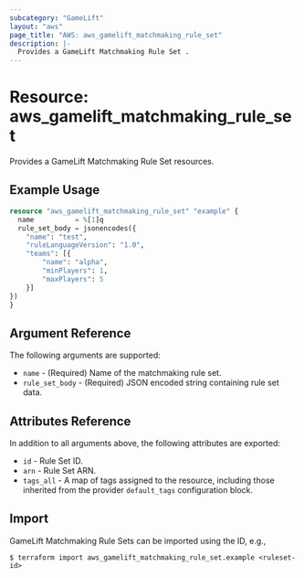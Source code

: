 ```yaml
---
subcategory: "GameLift"
layout: "aws"
page_title: "AWS: aws_gamelift_matchmaking_rule_set"
description: |-
  Provides a GameLift Matchmaking Rule Set .
---
```


# Resource: aws_gamelift_matchmaking_rule_set

Provides a GameLift Matchmaking Rule Set resources.

## Example Usage

```terraform
resource "aws_gamelift_matchmaking_rule_set" "example" {
  name          = %[1]q
  rule_set_body = jsonencodes({
	"name": "test",
	"ruleLanguageVersion": "1.0",
	"teams": [{
		"name": "alpha",
		"minPlayers": 1,
		"maxPlayers": 5
	}]
})
}
```

## Argument Reference

The following arguments are supported:

* `name` - (Required) Name of the matchmaking rule set.
* `rule_set_body` - (Required) JSON encoded string containing rule set data.


## Attributes Reference

In addition to all arguments above, the following attributes are exported:

* `id` - Rule Set ID.
* `arn` - Rule Set ARN.
* `tags_all` - A map of tags assigned to the resource, including those inherited from the provider `default_tags` configuration block.

## Import

GameLift Matchmaking Rule Sets  can be imported using the ID, e.g.,

```
$ terraform import aws_gamelift_matchmaking_rule_set.example <ruleset-id>
```
